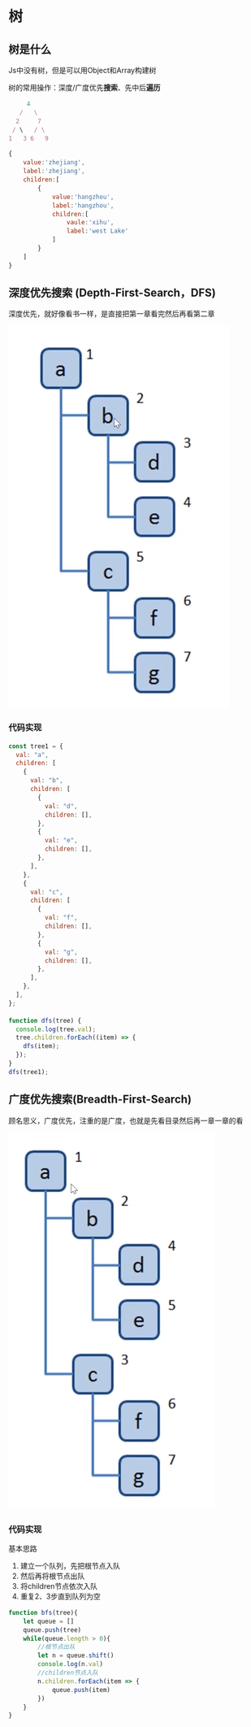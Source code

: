 # 树

## 树是什么

Js中没有树，但是可以用Object和Array构建树

树的常用操作：深度/广度优先**搜索**、先中后**遍历**

```javascript
     4
   /   \
  2     7
 / \   / \
1   3 6   9
```

```javascript
{
    value:'zhejiang',
    label:'zhejiang',
    children:[
        {
            value:'hangzhou',
            label:'hangzhou',
            children:[
                vaule:'xihu',
                label:'west Lake'
            ]
        }
    ]
}
```

## 深度优先搜索 \(Depth-First-Search，DFS\)

深度优先，就好像看书一样，是直接把第一章看完然后再看第二章

![&#x6DF1;&#x5EA6;&#x4F18;&#x5148;&#x904D;&#x5386;](../../../.gitbook/assets/image%20%2862%29.png)

### 代码实现

```javascript
const tree1 = {
  val: "a",
  children: [
    {
      val: "b",
      children: [
        {
          val: "d",
          children: [],
        },
        {
          val: "e",
          children: [],
        },
      ],
    },
    {
      val: "c",
      children: [
        {
          val: "f",
          children: [],
        },
        {
          val: "g",
          children: [],
        },
      ],
    },
  ],
};

function dfs(tree) {
  console.log(tree.val);
  tree.children.forEach((item) => {
    dfs(item);
  });
}
dfs(tree1);
```

## 广度优先搜索\(Breadth-First-Search\)

顾名思义，广度优先，注重的是广度，也就是先看目录然后再一章一章的看

![&#x5E7F;&#x5EA6;&#x4F18;&#x5148;&#x904D;&#x5386;](../../../.gitbook/assets/image%20%2861%29.png)

### 代码实现

基本思路

1. 建立一个队列，先把根节点入队
2. 然后再将根节点出队
3. 将children节点依次入队
4. 重复2、3步直到队列为空

```javascript
function bfs(tree){
    let queue = []
    queue.push(tree)
    while(queue.length > 0){
        //根节点出队
        let n = queue.shift()
        console.log(n.val)
        //children节点入队
        n.children.forEach(item => {
            queue.push(item)
        })
    }
}
```



